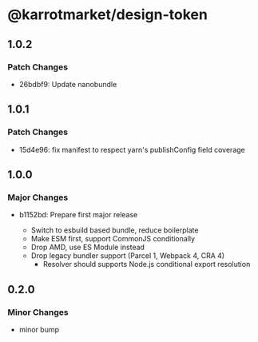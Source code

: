 # @karrotmarket/design-token

## 1.0.2

### Patch Changes

- 26bdbf9: Update nanobundle

## 1.0.1

### Patch Changes

- 15d4e96: fix manifest to respect yarn's publishConfig field coverage

## 1.0.0

### Major Changes

- b1152bd: Prepare first major release

  - Switch to esbuild based bundle, reduce boilerplate
  - Make ESM first, support CommonJS conditionally
  - Drop AMD, use ES Module instead
  - Drop legacy bundler support (Parcel 1, Webpack 4, CRA 4)
    - Resolver should supports Node.js conditional export resolution

## 0.2.0

### Minor Changes

- minor bump
